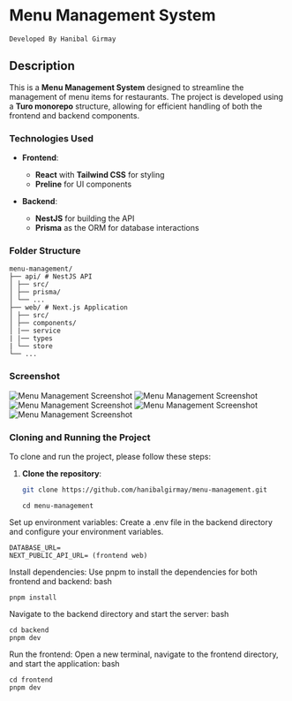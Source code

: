 # Menu Management System
```Developed By Hanibal Girmay```

## Description

This is a **Menu Management System** designed to streamline the management of menu items for restaurants. The project is developed using a **Turo monorepo** structure, allowing for efficient handling of both the frontend and backend components.

### Technologies Used

- **Frontend**: 
  - **React** with **Tailwind CSS** for styling
  - **Preline** for UI components

- **Backend**: 
  - **NestJS** for building the API
  - **Prisma** as the ORM for database interactions

### Folder Structure
```
menu-management/
├── api/ # NestJS API
│ ├── src/
│ ├── prisma/
│ └── ...
├── web/ # Next.js Application
│ ├── src/
│ ├── components/
│ |── service
| |── types
| └── store
└── ...

```
### Screenshot

![Menu Management Screenshot](/screenshoots//Screenshot%202025-02-20%20100957.png)
![Menu Management Screenshot](/screenshoots//Screenshot%202025-02-20%20101043.png)
![Menu Management Screenshot](/screenshoots//Screenshot%202025-02-20%20103610.png)
![Menu Management Screenshot](/screenshoots//Screenshot%202025-02-20%20113040.png)
![Menu Management Screenshot](/screenshoots//Screenshot%202025-02-20%20113059.png)

### Cloning and Running the Project

To clone and run the project, please follow these steps:

1. **Clone the repository**:
   ```bash
   git clone https://github.com/hanibalgirmay/menu-management.git
   ```
   ```cd menu-management```

Set up environment variables:
Create a .env file in the backend directory and configure your environment variables.

    DATABASE_URL=
    NEXT_PUBLIC_API_URL= (frontend web)

Install dependencies:
Use pnpm to install the dependencies for both frontend and backend:
bash

```
pnpm install
```
Navigate to the backend directory and start the server:
bash

```
cd backend
pnpm dev
```
Run the frontend:
Open a new terminal, navigate to the frontend directory, and start the application:
bash

```
cd frontend
pnpm dev
```